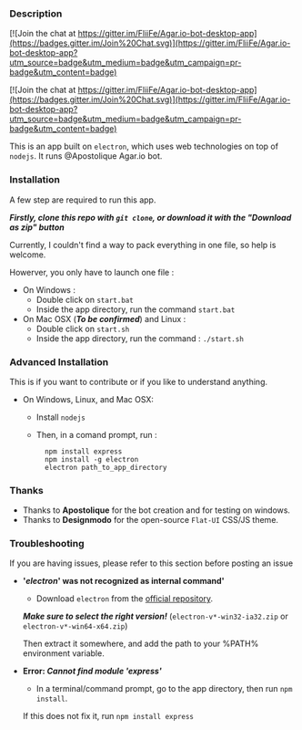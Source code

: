 ### Description

[![Join the chat at https://gitter.im/FliiFe/Agar.io-bot-desktop-app](https://badges.gitter.im/Join%20Chat.svg)](https://gitter.im/FliiFe/Agar.io-bot-desktop-app?utm_source=badge&utm_medium=badge&utm_campaign=pr-badge&utm_content=badge)

[![Join the chat at https://gitter.im/FliiFe/Agar.io-bot-desktop-app](https://badges.gitter.im/Join%20Chat.svg)](https://gitter.im/FliiFe/Agar.io-bot-desktop-app?utm_source=badge&utm_medium=badge&utm_campaign=pr-badge&utm_content=badge)


This is an app built on `electron`, which uses web technologies on top of `nodejs`. It runs @Apostolique Agar.io bot.

### Installation

A few step are required to run this app.

***Firstly, clone this repo with `git clone`, or download it with the "Download as zip" button***

Currently, I couldn't find a way to pack everything in one file, so help is welcome.

Howerver, you only have to launch one file :

* On Windows :
    + Double click on `start.bat`
    + Inside the app directory, run the command `start.bat`
* On Mac OSX (**_To be confirmed_**) and Linux :
    + Double click on `start.sh`
    + Inside the app directory, run the command : `./start.sh`

### Advanced Installation

This is if you want to contribute or if you like to understand anything.

* On Windows, Linux, and Mac OSX:
    + Install `nodejs`
    + Then, in a comand prompt, run :

            npm install express
            npm install -g electron
            electron path_to_app_directory

### Thanks

* Thanks to **Apostolique** for the bot creation and for testing on windows.
* Thanks to **Designmodo** for the open-source `Flat-UI` CSS/JS theme.

### Troubleshooting

If you are having issues, please refer to this section before posting an issue

* **'_electron_' was not recognized as internal command'**
    + Download `electron` from the [official repository](https://github.com/atom/electron/releases).

    **_Make sure to select the right version!_** (`electron-v*-win32-ia32.zip` or `electron-v*-win64-x64.zip`)

    Then extract it somewhere, and add the path to your %PATH% environment variable.
* **Error: _Cannot find module 'express'_**
    + In a terminal/command prompt, go to the app directory, then run `npm install`.

    If this does not fix it, run `npm install express`
